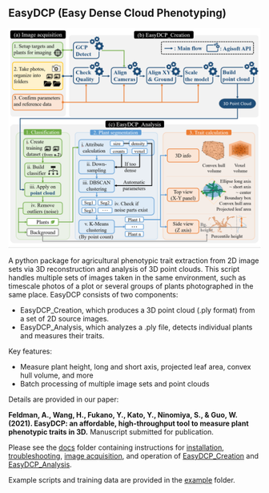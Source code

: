 ## EasyDCP (Easy Dense Cloud Phenotyping)

<p align="center"><img src="docs/flow.png" width=600></p>

A python package for agricultural phenotypic trait extraction from 2D image sets via 3D reconstruction and analysis of 3D point clouds.
This script handles multiple sets of images taken in the same environment, such as timescale photos of a plot or several groups of plants photographed in the same place.
EasyDCP consists of two components:

- EasyDCP_Creation, which produces a 3D point cloud (.ply format) from a set of 2D source images.
- EasyDCP_Analysis, which analyzes a .ply file, detects individual plants and measures their traits.

Key features:

- Measure plant height, long and short axis, projected leaf area, convex hull volume, and more
- Batch processing of multiple image sets and point clouds

Details are provided in our paper: 

**Feldman, A., Wang, H., Fukano, Y., Kato, Y., Ninomiya, S., & Guo, W. (2021). EasyDCP: an affordable, high-throughput tool to measure plant phenotypic traits in 3D.** Manuscript submitted for publication.

Please see the [docs](docs) folder containing instructions for [installation](docs/Installation.md), [troubleshooting](docs/Troubleshooting.md), [image acquisition](docs/0_Image_acquisition.md), and operation of [EasyDCP_Creation](docs/1_EasyDCP_Creation.md) and [EasyDCP_Analysis](docs/2_EasyDCP_Analysis.md).

Example scripts and training data are provided in the [example](example) folder. 
